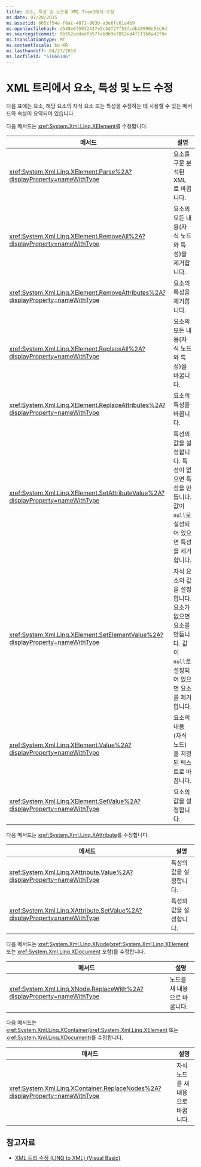 ```yaml
---
title: 요소, 특성 및 노드를 XML Tree1에서 수정
ms.date: 07/20/2015
ms.assetid: 865cf54e-f8ac-4871-863b-a3e6fc61a4b9
ms.openlocfilehash: d548e6f5912437e5c5df27f55fcdb28990e92c8d
ms.sourcegitcommit: 9b552addadfb57fab0b9e7852ed4f1f1b8a42f8e
ms.translationtype: MT
ms.contentlocale: ko-KR
ms.lasthandoff: 04/23/2019
ms.locfileid: "61666146"
---
```

# <a name="modifying-elements-attributes-and-nodes-in-an-xml-tree"></a>XML 트리에서 요소, 특성 및 노드 수정
다음 표에는 요소, 해당 요소의 자식 요소 또는 특성을 수정하는 데 사용할 수 있는 메서드와 속성이 요약되어 있습니다.  
  
 다음 메서드는 <xref:System.Xml.Linq.XElement>를 수정합니다.  
  
|메서드|설명|  
|------------|-----------------|  
|<xref:System.Xml.Linq.XElement.Parse%2A?displayProperty=nameWithType>|요소를 구문 분석된 XML로 바꿉니다.|  
|<xref:System.Xml.Linq.XElement.RemoveAll%2A?displayProperty=nameWithType>|요소의 모든 내용(자식 노드와 특성)을 제거합니다.|  
|<xref:System.Xml.Linq.XElement.RemoveAttributes%2A?displayProperty=nameWithType>|요소의 특성을 제거합니다.|  
|<xref:System.Xml.Linq.XElement.ReplaceAll%2A?displayProperty=nameWithType>|요소의 모든 내용(자식 노드와 특성)을 바꿉니다.|  
|<xref:System.Xml.Linq.XElement.ReplaceAttributes%2A?displayProperty=nameWithType>|요소의 특성을 바꿉니다.|  
|<xref:System.Xml.Linq.XElement.SetAttributeValue%2A?displayProperty=nameWithType>|특성의 값을 설정합니다. 특성이 없으면 특성을 만듭니다. 값이 `null`로 설정되어 있으면 특성을 제거합니다.|  
|<xref:System.Xml.Linq.XElement.SetElementValue%2A?displayProperty=nameWithType>|자식 요소의 값을 설정합니다. 요소가 없으면 요소를 만듭니다. 값이 `null`로 설정되어 있으면 요소를 제거합니다.|  
|<xref:System.Xml.Linq.XElement.Value%2A?displayProperty=nameWithType>|요소의 내용(자식 노드)을 지정된 텍스트로 바꿉니다.|  
|<xref:System.Xml.Linq.XElement.SetValue%2A?displayProperty=nameWithType>|요소의 값을 설정합니다.|  
  
 다음 메서드는 <xref:System.Xml.Linq.XAttribute>를 수정합니다.  
  
|메서드|설명|  
|------------|-----------------|  
|<xref:System.Xml.Linq.XAttribute.Value%2A?displayProperty=nameWithType>|특성의 값을 설정합니다.|  
|<xref:System.Xml.Linq.XAttribute.SetValue%2A?displayProperty=nameWithType>|특성의 값을 설정합니다.|  
  
 다음 메서드는 <xref:System.Xml.Linq.XNode>(<xref:System.Xml.Linq.XElement> 또는 <xref:System.Xml.Linq.XDocument> 포함)를 수정합니다.  
  
|메서드|설명|  
|------------|-----------------|  
|<xref:System.Xml.Linq.XNode.ReplaceWith%2A?displayProperty=nameWithType>|노드를 새 내용으로 바꿉니다.|  
  
 다음 메서드는 <xref:System.Xml.Linq.XContainer>(<xref:System.Xml.Linq.XElement> 또는 <xref:System.Xml.Linq.XDocument>)를 수정합니다.  
  
|메서드|설명|  
|------------|-----------------|  
|<xref:System.Xml.Linq.XContainer.ReplaceNodes%2A?displayProperty=nameWithType>|자식 노드를 새 내용으로 바꿉니다.|  
  
## <a name="see-also"></a>참고자료

- [XML 트리 수정 (LINQ to XML) (Visual Basic)](../../../../visual-basic/programming-guide/concepts/linq/modifying-xml-trees-linq-to-xml.md)

